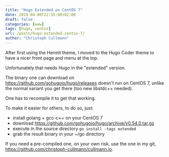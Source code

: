```yaml
---
title: "Hugo Extended on CentOS 7"
date: 2019-04-06T22:55:00+02:00
draft: false
categories: [www]
tags: [hugo, centos]
url: /posts/hugo-extended-centos-7/
author: "Christoph Cullmann"
---
```


After first using the Hermit theme, I moved to the Hugo Coder theme to have a nicer front page and menu at the top.

Unfortunately that needs Hugo in the "extended" version.

The binary one can download on https://github.com/gohugoio/hugo/releases doesn't run on CentOS 7, unlike the normal variant you get there (too new libstdc++ needed).

One has to recompile it to get that working.

To make it easier for others, to do so, just:

* install golang + gcc-c++ on your CentOS 7
* download https://github.com/gohugoio/hugo/archive/v0.54.0.tar.gz
* execute in the source directory `go install -tags extended`
* grab the result binary in your ~/go directory

If you need a pre-compiled one, on your own risk, use the one in my git, https://github.com/christoph-cullmann/cullmann.io.
